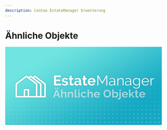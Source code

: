 ```yaml
---
description: Contao EstateManager Erweiterung
---
```


# Ähnliche Objekte

![](../../.gitbook/assets/produktbild_aehnliche-objekte_github.jpg)

